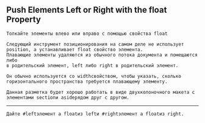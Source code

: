 ## Push Elements Left or Right with the float Property ##

`Толкайте элементы влево или вправо с помощью свойства float`

    Следующий инструмент позиционирования на самом деле не использует position, а устанавливает float свойство элемента. 
    Плавающие элементы удаляются из обычного потока документа и помещаются либо 
    в родительский элемент, left либо right в родительский элемент. 
    
    Он обычно используется со widthсвойством, чтобы указать, сколько горизонтального пространства требуется плавающему элементу.

    Данная разметка будет хорошо работать в виде двухколоночного макета с элементами sectionи asideрядом друг с другом. 

<HR>

    Дайте #leftэлемент a floatиз leftи #rightэлемент a floatиз right.




